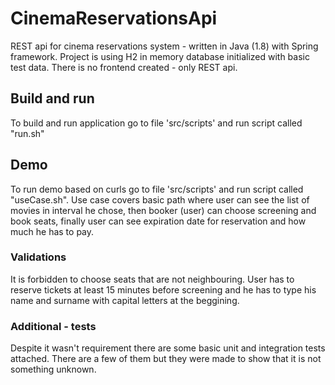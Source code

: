 # CinemaReservationsApi
REST api for cinema reservations system - written in Java (1.8) with Spring framework.
Project is using H2 in memory database initialized with basic test data.
There is no frontend created - only REST api.

## Build and run
To build and run application go to file 'src/scripts' and run script called "run.sh"

## Demo 
To run demo based on curls go to file 'src/scripts' and run script called "useCase.sh". Use case covers basic path where user can see the list of movies in interval he chose, then booker (user) can choose screening and book seats, finally user can see expiration date for reservation and how much he has to pay. 

### Validations
It is forbidden to choose seats that are not neighbouring. User has to reserve tickets at least 15 minutes before screening and he has to type his name and surname with capital letters at the beggining.


### Additional - tests
Despite it wasn't requirement there are some basic unit and integration tests attached. There are a few of them but they were made to show that it is not something unknown.
